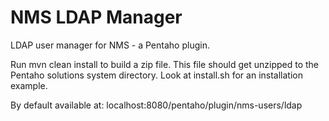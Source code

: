 # NMS LDAP Manager
LDAP user manager for NMS - a Pentaho plugin.

Run mvn clean install to build a zip file. This file should get unzipped to the Pentaho solutions system directory.
Look at install.sh for an installation example.

By default available at: localhost:8080/pentaho/plugin/nms-users/ldap
